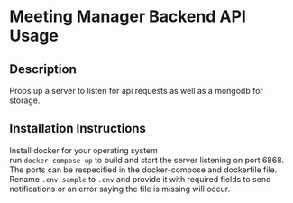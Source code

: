 # Meeting Manager Backend API Usage

## Description
Props up a server to listen for api requests as well as a mongodb for storage. 


## Installation Instructions
Install docker for your operating system  
run `docker-compose up` to build and start the server listening on port 6868.  
The ports can be respecified in the docker-compose and dockerfile file. 
Rename `.env.sample` to `.env` and provide it with required fields to send notifications or an error saying the file is missing will occur.  
